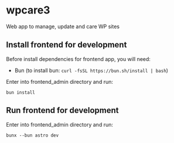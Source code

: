 # wpcare3
Web app to manage, update and care WP sites

## Install frontend for development

Before install dependencies for frontend app, you will need:

- Bun (to install bun: `curl -fsSL https://bun.sh/install | bash`)

Enter into frontend_admin directory and run: 

```
bun install
```

## Run frontend for development

Enter into frontend_admin directory and run: 

```
bunx --bun astro dev
```